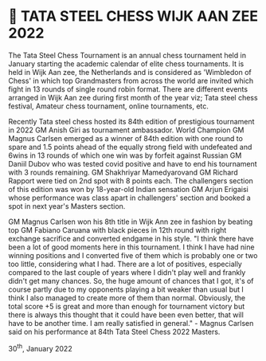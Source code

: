 # 👑 TATA STEEL CHESS WIJK AAN ZEE 2022

The Tata Steel Chess Tournament is an annual chess tournament held in
January starting the academic calendar of elite chess tournaments. It is
held in Wijk Aan zee, the Netherlands and is considered as \'Wimbledon
of Chess\' in which top Grandmasters from across the world are invited
which fight in 13 rounds of single round robin format. There are
different events arranged in Wijk Aan zee during first month of the year
viz; Tata steel chess festival, Amateur chess tournament, online
tournaments, etc.

Recently Tata steel chess hosted its 84th edition of prestigious
tournament in 2022 GM Anish Giri as tournament ambassador. World
Champion GM Magnus Carlsen emerged as a winner of 84th edition with one
round to spare and 1.5 points ahead of the equally strong field with
undefeated and 6wins in 13 rounds of which one win was by forfeit
against Russian GM Daniil Dubov who was tested covid positive and have
to end his tournament with 3 rounds remaining. GM Shakhriyar
Mamedyarovand GM Richard Rapport were tied on 2nd spot with 8 points
each. The challengers section of this edition was won by 18-year-old
Indian sensation GM Arjun Erigaisi whose performance was class apart in
challengers\' section and booked a spot in next year\'s Masters section.

GM Magnus Carlsen won his 8th title in Wijk Ann zee in fashion by
beating top GM Fabiano Caruana with black pieces in 12th round with
right exchange sacrifice and converted endgame in his style. \"I think
there have been a lot of good moments here in this tournament. I think I
have had nine winning positions and I converted five of them which is
probably one or two too little, considering what I had. There are a lot
of positives, especially compared to the last couple of years where I
didn\'t play well and frankly didn\'t get many chances. So, the huge
amount of chances that I got, it\'s of course partly due to my opponents
playing a bit weaker than usual but l think I also managed to create
more of them than normal. Obviously, the total score +5 is great and
more than enough for tournament victory but there is always this thought
that it could have been even better, that will have to be another time.
I am really satisfied in general.\" - Magnus Carlsen said on his
performance at 84th Tata Steel Chess 2022 Masters.

30<sup>th</sup>, January 2022